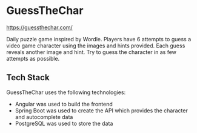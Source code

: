 # GuessTheChar

https://guessthechar.com/

Daily puzzle game inspired by Wordle.
Players have 6 attempts to guess a video game character using the images and hints provided. 
Each guess reveals another image and hint. 
Try to guess the character in as few attempts as possible.

## Tech Stack
GuessTheChar uses the following technologies:
- Angular was used to build the frontend
- Spring Boot was used to create the API which provides the character and autocomplete data
- PostgreSQL was used to store the data

